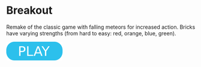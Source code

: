 # Breakout

Remake of the classic game with falling meteors for increased action. Bricks have varying strengths (from hard to easy: red, orange, blue, green).

[![button](play.png)](breakout.html)
